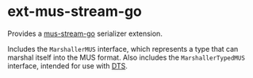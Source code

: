 # ext-mus-stream-go
Provides a [mus-stream-go](https://github.com/mus-format/mus-go) serializer extension.

Includes the `MarshallerMUS` interface, which represents a type that can marshal itself into the MUS format. Also includes the `MarshallerTypedMUS` interface, intended for use with [DTS](https://github.com/mus-format/mus-stream-dts-go).